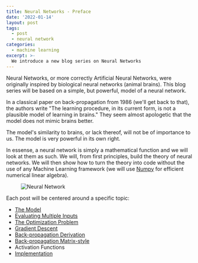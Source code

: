 ```yaml
---
title: Neural Networks - Preface
date: '2022-01-14'
layout: post
tags:
  - post
  - neural network
categories:
  - machine learning
excerpt: >-
  We introduce a new blog series on Neural Networks
---
```

Neural Networks, or more correctly Artificial Neural Networks, were originally inspired by
biological neural networks (animal brains).
This blog series will be based on a simple, but powerful, model of a neural network.

In a classical paper on back-propagation from 1986 (we'll get back to that), the authors write
"The learning procedure, in its current form, is not a plausible model of learning in brains."
They seem almost apologetic that the model does not mimic brains better.

The model's similarity to brains, or lack thereof, will not be of importance to us.
The model is very powerful in its own right.

In essense, a neural network is simply a mathematical function and we will look at them as such.
We will, from first principles, build the theory of neural networks.
We will then show how to turn the theory into code without the use of any Machine Learning framework
(we will use [Numpy](https://numpy.org/) for efficient numerical linear algebra).

<figure>
  <img src="/media/nn/neural-network.svg" class="img-responsive" alt="Neural Network">
</figure>

Each post will be centered around a specific topic:

- [The Model](/blog/2023/01/neural-networks-02-the-model)
- [Evaluating Multiple Inputs](/blog/2023/01/neural-networks-03-multiple-inputs)
- [The Optimization Problem](/blog/2023/01/neural-networks-04-the-optimization-problem)
- [Gradient Descent](/blog/2023/01/neural-networks-05-gradient-descent)
- [Back-propagation Derivation](/blog/2023/01/neural-networks-06-back-propagation-derivation)
- [Back-propagation Matrix-style](/blog/2023/01/neural-networks-07-back-propagation-matrix-style)
- Activation Functions
- [Implementation](/blog/2023/01/neural-networks-09-implementation)
